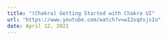 ```yaml
---
title: "(Chakra) Getting Started with Chakra UI"
url: "https://www.youtube.com/watch?v=wI2vqXsjsIo"
date: April 12, 2021
---
```

